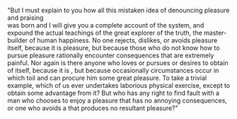 "But I must explain to you how all this mistaken idea of denouncing pleasure and praising   
was born and I will give you a complete account of the system, and expound the actual teachings of the great explorer of the truth, the master-builder of human happiness. 
No one rejects, dislikes, or avoids pleasure itself, because it is pleasure, but because those who do not know how to pursue 
pleasure rationally encounter consequences that are extremely
 painful. Nor again is there anyone who loves or pursues or desires
  to obtain  of itself, because it is , but because occasionally circumstances occur in which toil and  can 
  procure him some great pleasure. To take a trivial example, 
  which of us ever undertakes laborious physical exercise, 
  except to obtain some advantage from it? But who has any right 
  to find fault with a man who chooses to enjoy a pleasure that has 
  no annoying consequences, or one who avoids a  that produces no resultant pleasure?" 